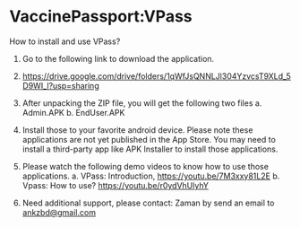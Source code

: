 # VaccinePassport:VPass

How to install and use VPass?
1.	Go to the following link to download the application.
2.	https://drive.google.com/drive/folders/1qWfJsQNNLJl304YzvcsT9XLd_5D9WI_l?usp=sharing

3.	After unpacking the ZIP file, you will get the following two files
a.	Admin.APK
b.	EndUser.APK
4.	Install those to your favorite android device. Please note these applications are not yet published in the App Store. You may need to install a third-party app like APK Installer to install those applications.
5.	Please watch the following demo videos to know how to use those applications.
a.	VPass: Introduction, https://youtu.be/7M3xxy81L2E
b.	Vpass: How to use? https://youtu.be/r0ydVhUlyhY
6.	Need additional support, please contact:
Zaman by send an email to ankzbd@gmail.com

 
